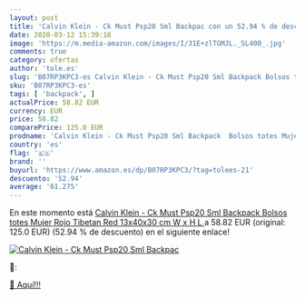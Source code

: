 ```yaml
---
layout: post
title: 'Calvin Klein - Ck Must Psp20 Sml Backpac con un 52.94 % de descuento'
date: 2020-03-12 15:39:18
image: 'https://m.media-amazon.com/images/I/31E+zlTGMJL._SL400_.jpg'
comments: true
category: ofertas
author: 'tole.es'
slug: 'B07RP3KPC3-es Calvin Klein - Ck Must Psp20 Sml Backpack Bolsos totes...'
sku: 'B07RP3KPC3-es'
tags: [ 'backpack', ]
actualPrice: 58.82 EUR
currency: EUR
price: 58.82
comparePrice: 125.0 EUR
prodname: 'Calvin Klein - Ck Must Psp20 Sml Backpack  Bolsos totes Mujer  Rojo  Tibetan Red   13x40x30 cm  W x H L '
country: 'es'
flag: '🇪🇸'
brand: ''
buyurl: 'https://www.amazon.es/dp/B07RP3KPC3/?tag=tolees-21'
descuento: '52.94'
average: '61.275'
---
```


En este momento está [Calvin Klein - Ck Must Psp20 Sml Backpack  Bolsos totes Mujer  Rojo  Tibetan Red   13x40x30 cm  W x H L ](https://www.amazon.es/dp/B07RP3KPC3/?tag=tolees-21) a 58.82 EUR (original: 125.0 EUR) (52.94 %  de descuento) en el siguiente enlace!

[![Calvin Klein - Ck Must Psp20 Sml Backpac](https://m.media-amazon.com/images/I/31E+zlTGMJL._SL400_.jpg)](https://www.amazon.es/dp/B07RP3KPC3/?tag=tolees-21)

🔎:


[🛒 Aquí!!!](https://www.amazon.es/dp/B07RP3KPC3/?tag=tolees-21)
